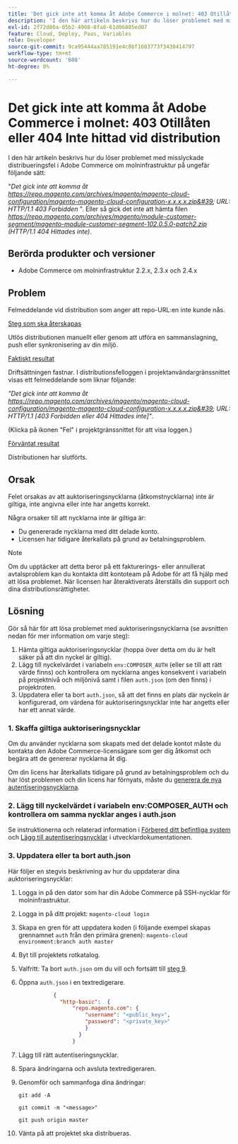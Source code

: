 ```yaml
---
title: 'Det gick inte att komma åt Adobe Commerce i molnet: 403 Otillåten eller 404 Det gick inte att hitta felet vid distributionen'
description: 'I den här artikeln beskrivs hur du löser problemet med misslyckade distribueringsfel i Adobe Commerce om molninfrastruktur på ungefär följande sätt:'
exl-id: 2f72d80a-05b2-4908-8fa8-61d06885ed07
feature: Cloud, Deploy, Paas, Variables
role: Developer
source-git-commit: 9ca95444aa785191e4c8bf1603773f3430414797
workflow-type: tm+mt
source-wordcount: '608'
ht-degree: 0%

---
```


# Det gick inte att komma åt Adobe Commerce i molnet: 403 Otillåten eller 404 Inte hittad vid distribution

I den här artikeln beskrivs hur du löser problemet med misslyckade distribueringsfel i Adobe Commerce om molninfrastruktur på ungefär följande sätt:

&quot;*Det gick inte att komma åt https://repo.magento.com/archives/magento/magento-cloud-configuration/magento-magento-cloud-configuration-x.x.x.x.zip&#39; URL: HTTP/1.1 403 Forbidden* &quot;. Eller så gick det inte att hämta filen *https://repo.magento.com/archives/magento/module-customer-segment/magento-module-customer-segment-102.0.5.0-patch2.zip (HTTP/1.1 404 Hittades inte)*.

## Berörda produkter och versioner

* Adobe Commerce om molninfrastruktur 2.2.x, 2.3.x och 2.4.x

## Problem

Felmeddelande vid distribution som anger att repo-URL:en inte kunde nås.

<u>Steg som ska återskapas</u>

Utlös distributionen manuellt eller genom att utföra en sammanslagning, push eller synkronisering av din miljö.

<u>Faktiskt resultat</u>

Driftsättningen fastnar. I distributionsfelloggen i projektanvändargränssnittet visas ett felmeddelande som liknar följande:

*&quot;Det gick inte att komma åt https://repo.magento.com/archives/magento/magento-cloud-configuration/magento-magento-cloud-configuration-x.x.x.x.zip&#39; URL: HTTP/1.1 \[403 Forbidden eller 404 Hittades inte\]&quot;*.

(Klicka på ikonen &quot;Fel&quot; i projektgränssnittet för att visa loggen.)

<u>Förväntat resultat</u>

Distributionen har slutförts.

## Orsak

Felet orsakas av att auktoriseringsnycklarna (åtkomstnycklarna) inte är giltiga, inte angivna eller inte har angetts korrekt.

Några orsaker till att nycklarna inte är giltiga är:

* Du genererade nycklarna med ditt delade konto.
* Licensen har tidigare återkallats på grund av betalningsproblem.

>[!NOTE]
>
>Om du upptäcker att detta beror på ett fakturerings- eller annullerat avtalsproblem kan du kontakta ditt kontoteam på Adobe för att få hjälp med att lösa problemet. När licensen har återaktiverats återställs din support och dina distributionsrättigheter.

## Lösning

Gör så här för att lösa problemet med auktoriseringsnycklarna (se avsnitten nedan för mer information om varje steg):

1. Hämta giltiga auktoriseringsnycklar (hoppa över detta om du är helt säker på att din nyckel är giltig).
1. Lägg till nyckelvärdet i variabeln `env:COMPOSER_AUTH` (eller se till att rätt värde finns) och kontrollera om nycklarna anges konsekvent i variabeln på projektnivå och miljönivå samt i filen `auth.json` (om den finns) i projektroten.
1. Uppdatera eller ta bort `auth.json`, så att det finns en plats där nyckeln är konfigurerad, om värdena för auktoriseringsnycklar inte har angetts eller har ett annat värde.

### 1. Skaffa giltiga auktoriseringsnycklar

Om du använder nycklarna som skapats med det delade kontot måste du kontakta den Adobe Commerce-licensägare som ger dig åtkomst och begära att de genererar nycklarna åt dig.

Om din licens har återkallats tidigare på grund av betalningsproblem och du har löst problemen och din licens har förnyats, måste du [generera de nya autentiseringsnycklarna](https://experienceleague.adobe.com/docs/commerce-operations/installation-guide/prerequisites/authentication-keys.html).

### 2. Lägg till nyckelvärdet i variabeln env:COMPOSER\_AUTH och kontrollera om samma nycklar anges i auth.json

Se instruktionerna och relaterad information i [Förbered ditt befintliga system](https://devdocs.magento.com/cloud/setup/first-time-setup-import-prepare.html#auth-json) och [Lägg till autentiseringsnycklar](https://devdocs.magento.com/cloud/setup/first-time-setup-import-prepare.html#add-authentication-keys) i utvecklardokumentationen.

### 3. Uppdatera eller ta bort auth.json

Här följer en stegvis beskrivning av hur du uppdaterar dina auktoriseringsnycklar:

1. Logga in på den dator som har din Adobe Commerce på SSH-nycklar för molninfrastruktur.
1. Logga in på ditt projekt: `magento-cloud login`
1. Skapa en gren för att uppdatera koden (i följande exempel skapas grennamnet `auth` från den primära grenen):     `magento-cloud environment:branch auth master`
1. Byt till projektets rotkatalog.
1. Valfritt: Ta bort `auth.json` om du vill och fortsätt till [steg 9](#step9).
1. Öppna `auth.json` i en textredigerare.

   ```json
              {
                "http-basic":  {
                    "repo.magento.com": {
                        "username": "<public_key>",
                        "password": "<private_key>"
                        }
                      }
                    }
   ```

1. Lägg till rätt autentiseringsnycklar.
1. Spara ändringarna och avsluta textredigeraren.
1. Genomför och sammanfoga dina ändringar:

   `git add -A`

   `git commit -m "<message>"`

   `git push origin master`
1. Vänta på att projektet ska distribueras.

